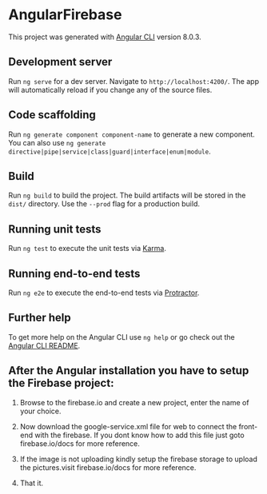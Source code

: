 # AngularFirebase

This project was generated with [Angular CLI](https://github.com/angular/angular-cli) version 8.0.3.

## Development server

Run `ng serve` for a dev server. Navigate to `http://localhost:4200/`. The app will automatically reload if you change any of the source files.

## Code scaffolding

Run `ng generate component component-name` to generate a new component. You can also use `ng generate directive|pipe|service|class|guard|interface|enum|module`.

## Build

Run `ng build` to build the project. The build artifacts will be stored in the `dist/` directory. Use the `--prod` flag for a production build.

## Running unit tests

Run `ng test` to execute the unit tests via [Karma](https://karma-runner.github.io).

## Running end-to-end tests

Run `ng e2e` to execute the end-to-end tests via [Protractor](http://www.protractortest.org/).

## Further help

To get more help on the Angular CLI use `ng help` or go check out the [Angular CLI README](https://github.com/angular/angular-cli/blob/master/README.md).

## After the Angular installation you have to setup the Firebase project:

1) Browse to the firebase.io and create a new project, enter the name of your choice.

2) Now download the google-service.xml file for web to connect the front-end with the firebase. If you dont know how to add this file just goto firebase.io/docs for more reference.

3) If the image is not uploading kindly setup the firebase storage to upload the pictures.visit firebase.io/docs for more reference.

4) That it.
